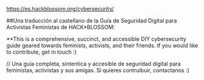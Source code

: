 https://es.hackblossom.org/cybersecurity/

##Una traducción al castellano de la Guía de Seguridad Digital para Activistas Feministas de HACK*BLOSSOM:  

**This is a comprehensive, succinct, and accessible DIY cybersecurity guide geared towards feminists, activists, and their friends. If you would like to contribute, get in touch :)

// Una guía completa, sintentica y accesible de seguridad digital para feministas, activistas y sus amigas. Si quieres contruibuir, contactanos :)
